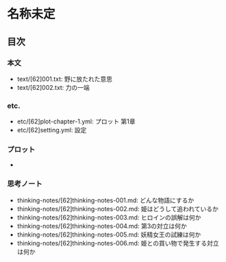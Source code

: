 # 名称未定
## 目次
### 本文
- text/[62]001.txt: 野に放たれた意思
- text/[62]002.txt: 力の一端

### etc.
- etc/[62]plot-chapter-1.yml: プロット 第1章
- etc/[62]setting.yml:        設定

### プロット
- 

### 思考ノート
- thinking-notes/[62]thinking-notes-001.md: どんな物語にするか
- thinking-notes/[62]thinking-notes-002.md: 姫はどうして追われているか
- thinking-notes/[62]thinking-notes-003.md: ヒロインの誤解は何か
- thinking-notes/[62]thinking-notes-004.md: 第3の対立は何か
- thinking-notes/[62]thinking-notes-005.md: 妖精女王の試練は何か
- thinking-notes/[62]thinking-notes-006.md: 姫との買い物で発生する対立は何か
